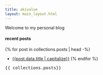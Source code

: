 ```yaml
---
title: akivalue
layout: main_layout.html
---
```


Welcome to my personal blog
#### recent posts
{% for post in collections.posts | head -%}
- <a href={{post.url}}>{{post.data.title | capitalize}}</a>
{% endfor %}
<pre>{{ collections.posts}}</pre>